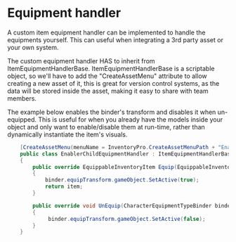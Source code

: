 # Equipment handler

A custom item equipment handler can be implemented to handle the equipments yourself. This can useful when integrating a 3rd party asset or your own system.

The custom equipment handler HAS to inherit from ItemEquipmentHandlerBase. ItemEquipmentHandlerBase is a scriptable object, so we'll have to add the "CreateAssetMenu" attribute to allow creating a new asset of it, this is great for version control systems, as the data will be stored inside the asset, making it easy to share with team members.

The example below enables the binder's transform and disables it when un-equipped. This is useful for when you already have the models inside your object and only want to enable/disable them at run-time, rather than dynamically instantiate the item's visuals.

```csharp
    [CreateAssetMenu(menuName = InventoryPro.CreateAssetMenuPath + "Enabler equipment handler")]
    public class EnablerChildEquipmentHandler : ItemEquipmentHandlerBase
    {
        public override EquippableInventoryItem Equip(EquippableInventoryItem item, CharacterEquipmentTypeBinder binder, bool createCopy)
        {
            binder.equipTransform.gameObject.SetActive(true);
            return item;
        }

        public override void UnEquip(CharacterEquipmentTypeBinder binder, bool deleteItem)
        {
             binder.equipTransform.gameObject.SetActive(false);
        }
    }
```